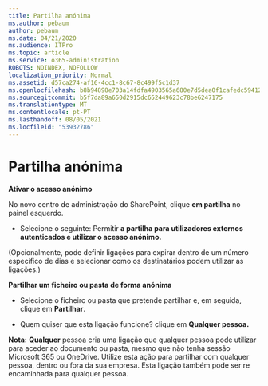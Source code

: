 ```yaml
---
title: Partilha anónima
ms.author: pebaum
author: pebaum
ms.date: 04/21/2020
ms.audience: ITPro
ms.topic: article
ms.service: o365-administration
ROBOTS: NOINDEX, NOFOLLOW
localization_priority: Normal
ms.assetid: d57ca274-af16-4cc1-8c67-8c499f5c1d37
ms.openlocfilehash: b8b94898e703a14fdfa4903565a680e7d5dea0f1cafedc59412d425b4ff9bbb2
ms.sourcegitcommit: b5f7da89a650d2915dc652449623c78be6247175
ms.translationtype: MT
ms.contentlocale: pt-PT
ms.lasthandoff: 08/05/2021
ms.locfileid: "53932786"
---
```

# <a name="anonymous-sharing"></a>Partilha anónima

 **Ativar o acesso anónimo**
  
No novo centro de administração do SharePoint, clique **em partilha** no painel esquerdo. 
  
- Selecione o seguinte: Permitir **a partilha para utilizadores externos autenticados e utilizar o acesso anónimo.**
  
(Opcionalmente, pode definir ligações para expirar dentro de um número específico de dias e selecionar como os destinatários podem utilizar as ligações.)
    
 **Partilhar um ficheiro ou pasta de forma anónima**
  
- Selecione o ficheiro ou pasta que pretende partilhar e, em seguida, clique em **Partilhar**. 
    
- Quem quiser que esta ligação funcione? clique em **Qualquer pessoa.**
  
 **Nota:** **Qualquer** pessoa cria uma ligação que qualquer pessoa pode utilizar para aceder ao documento ou pasta, mesmo que não tenha sessão Microsoft 365 ou OneDrive. Utilize esta ação para partilhar com qualquer pessoa, dentro ou fora da sua empresa. Esta ligação também pode ser re encaminhada para qualquer pessoa. 
    

